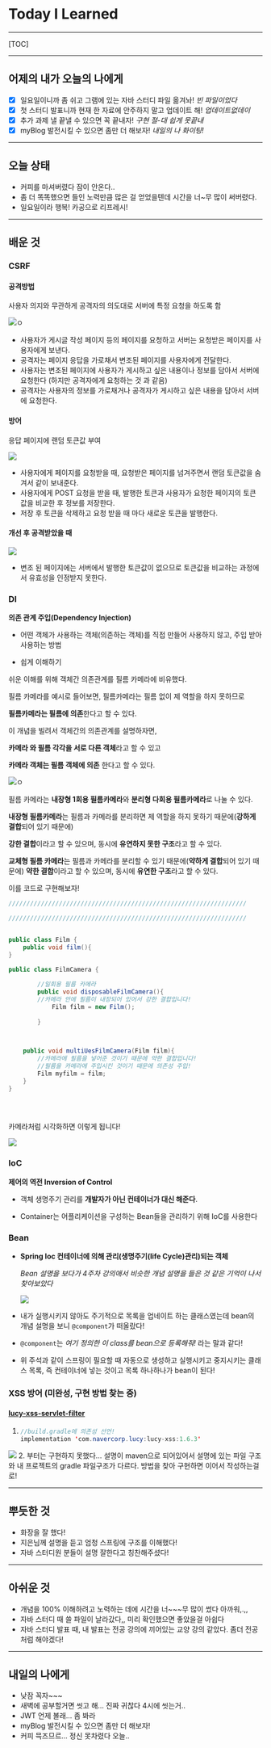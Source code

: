 <h1>Today I Learned</h1>

----------

[TOC]

-------------------------

## 어제의 내가 오늘의 나에게

- [x] 일요일이니까 좀 쉬고 그램에 있는 자바 스터디 파일 옮겨놔! *빈 파일이었다*
- [x] 첫 스터디 발표니까 현재 한 자료에 안주하지 말고 업데이트 해! *업데이트없데이*
- [x] 추가 과제 낼 끝낼 수 있으면 꼭 끝내자! *구현 절-대 쉽게 못끝내*
- [x] myBlog 발전시킬 수 있으면 좀만 더 해보자! *내일의 나 화이팅!*

---------------------------------

## 오늘 상태

  - 커피를 마셔버렸다 잠이 안온다..
  - 좀 더 똑똑했으면 들인 노력만큼 많은 걸 얻었을텐데 시간을 너~무 많이 써버렸다.
  - 일요일이라 행복! 카공으로 리프레시!

--------------------------------

## 배운 것

### CSRF ###

#### 공격방법 

사용자 의지와 무관하게 공격자의 의도대로 서버에 특정 요청을 하도록 함

![ㅇ](https://images.velog.io/images/9sanha/post/3ed7162e-cbf1-4c82-97f5-618ea046f9a0/image-20210926163811500.png)

- 사용자가 게시글 작성 페이지 등의 페이지를 요청하고 서버는 요청받은 페이지를 사용자에게 보낸다.
-  공격자는 페이지 응답을 가로채서 변조된 페이지를 사용자에게 전달한다.
- 사용자는 변조된 페이지에 사용자가 게시하고 싶은 내용이나 정보를 담아서 서버에 요청한다 (하지만 공격자에게 요청하는 것 과 같음)
- 공격자는 사용자의 정보를 가로채거나 공격자가 게시하고 싶은 내용을 담아서 서버에 요청한다.

#### 방어

응답 페이지에 랜덤 토큰값 부여

![](https://images.velog.io/images/9sanha/post/3926c513-fd87-411c-826c-d712be17dba5/image-20210926165347185.png)

- 사용자에게 페이지를 요청받을 때, 요청받은 페이지를 넘겨주면서 랜덤 토큰값을 숨겨서 같이 보내준다.
- 사용자에게 POST 요청을 받을 때, 발행한 토큰과 사용자가 요청한 페이지의 토큰값을 비교한 후 정보를 저장한다.
- 저장 후 토큰을 삭제하고 요청 받을 때 마다 새로운 토큰을 발행한다.

#### 개선 후 공격받았을 때

![](https://images.velog.io/images/9sanha/post/371b9ba7-eb5b-4297-91d5-fbbc946d59ac/image-20210926171234028.png)

- 변조 된 페이지에는 서버에서 발행한 토큰값이 없으므로 토큰값을 비교하는 과정에서 유효성을 인정받지 못한다.



### DI

**의존 관계 주입(Dependency Injection)**

- 어떤 객체가 사용하는 객체(의존하는 객체)를 직접 만들어 사용하지 않고, 주입 받아 사용하는 방법

  

- 쉽게 이해하기

  

쉬운 이해를 위해 객체간 의존관계를 필름 카메라에 비유했다.

필름 카메라를 예시로 들어보면, 필름카메라는 필름 없이 제 역할을 하지 못하므로 

**필름카메라는 필름에 의존**한다고 할 수 있다. 



이 개념을 빌려서 객체간의 의존관계를 설명하자면, 

**카메라 와  필름 각각을 서로 다른 객체**라고 할 수 있고

**카메라 객체는  필름 객체에 의존** 한다고 할 수 있다.

![ㅇ](https://images.velog.io/images/2_juzzang/post/b9db4c10-9036-4f2b-bd0b-b319ec570c7e/image-20210926195816469.png)



필름 카메라는 **내장형 1회용 필름카메라**와 **분리형 다회용 필름카메라**로 나눌 수 있다. 



**내장형 필름카메라**는 필름과 카메라를 분리하면 제 역할을 하지 못하기 때문에(**강하게 결합**되어 있기 때문에) 

**강한 결합**이라고 할 수 있으며, 동시에 **유연하지 못한 구조**라고 할 수 있다.



**교체형 필름 카메라**는 필름과 카메라를 분리할 수 있기 때문에(**약하게 결합**되어 있기 때문에) 
**약한 결합**이라고 할 수 있으며, 동시에 **유연한 구조**라고 할 수 있다. 



이를 코드로 구현해보자!

``` java
//////////////////////////////////////////////////////////////////

//////////////////////////////////////////////////////////////////


public class Film {
    public void film(){
}
   
public class FilmCamera {

    	//일회용 필름 카메라
    	public void disposableFilmCamera(){  										
        //카메라 안에 필름이 내장되어 있어서 강한 결합입니다!			
        	Film film = new Film();								
                                                                
   		}												    

    

    public void multiUesFilmCamera(Film film){					
        //카메라에 필름을 넣어준 것이기 때문에 약한 결합입니다!	
        //필름을 카메라에 주입시킨 것이기 때문에 의존성 주입!		
        Film myfilm = film;									
    }                                                            
}															


    
```

카메라처럼 시각화하면 이렇게 됩니다!

![](https://images.velog.io/images/9sanha/post/00d5e481-6c21-443b-90c8-d2864c56a783/image.png)

### IoC

**제어의 역전 Inversion of Control**

- 객체 생명주기 관리를 **개발자가 아닌 컨테이너가 대신 해준다**. 

- Container는 어플리케이션을 구성하는 Bean들을 관리하기 위해 IoC를 사용한다

  

### Bean

- **Spring Ioc 컨테이너에 의해 관리(생명주기(life Cycle)관리)되는 객체** 

  *Bean 설명을 보다가 4주차 강의애서 비슷한 개념 설명을 들은 것 같은 기억이 나서 찾아보았다*

  ![](https://images.velog.io/images/9sanha/post/8679ccbd-10da-474f-946d-97fd8c840596/image.png)

- 내가 실행시키지 않아도 주기적으로 목록을 업네이트 하는 클래스였는데 bean의 개념 설명을 보니 ` @component `가 떠올랐다!

- ` @component `는 *여기 정의한 이 class를 bean으로 등록해줘!*  라는 말과 같다! 

- 위 주석과 같이 스프링이 필요할 때 자동으로 생성하고 실행시키고 중지시키는 클래스 목록, 즉 컨테이너에 넣는 것이고 목록 하나하나가 bean이 된다!

### XSS 방어 (미완성, 구현 방법 찾는 중)

#### **[lucy-xss-servlet-filter](https://github.com/naver/lucy-xss-servlet-filter)**

1. ```java
   //build.gradle에 의존성 선언!
   implementation 'com.navercorp.lucy:lucy-xss:1.6.3'
   ```

 ![](https://images.velog.io/images/9sanha/post/6bbc6a07-c87b-48b0-9e2e-862570e3e8a1/image-20210926182630550.png)
2. 부터는 구현하지 못했다... 설명이 maven으로 되어있어서 설명에 있는 파일 구조와 내 프로젝트의 gradle 파일구조가 다르다. 방법을 찾아 구현하면 이어서 작성하는걸로!

------------------------------------

## 뿌듯한 것 ##

  - 화장을 잘 했다!
  - 지은님께 설명을 듣고 엄청 스프링에 구조를 이해했다!
  - 자바 스터디원 분들이 설명 잘한다고 칭찬해주셨다!

-------------------------------------

## 아쉬운 것 ##

  - 개념을 100% 이해하려고 노력하는 데에 시간을 너~~~무 많이 썼다 아까워,.,,
  - 자바 스터디 때 쓸 파일이 날라갔다,, 미리 확인했으면 좋았을걸 아쉽다
  - 자바 스터디 발표 때, 내 발표는 전공 강의에 끼어있는 교양 강의 같았다. 좀더 전공처럼 해야겠다! 

-----------------------------------------

## 내일의 나에게 ##

  - 낮잠 꼭자~~~ 
  - 새벽에 공부할거면 씻고 해... 진짜 귀찮다 4시에 씻는거..
  - JWT 언제 볼래... 좀 봐라 
  - myBlog 발전시킬 수 있으면 좀만 더 해보자!
  - 커피 믁즈므르... 정신 못차렸다 오늘..

